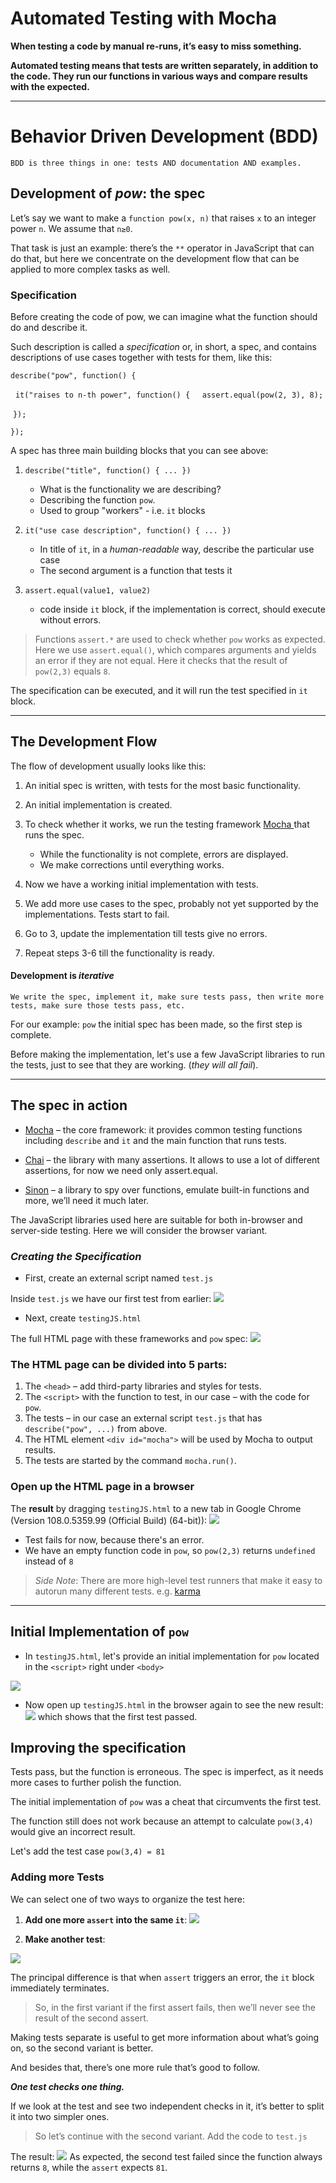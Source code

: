 # Automated Testing with Mocha

**When testing a code by manual re-runs, it’s easy to miss something.**

**Automated testing means that tests are written separately, in addition to the code. They run our functions in various ways and compare results with the expected.**

---

# Behavior Driven Development (BDD)

    BDD is three things in one: tests AND documentation AND examples.

## **Development of *pow*: the spec**

Let’s say we want to make a `function pow(x, n)` that raises `x` to an integer power `n`. We assume that `n≥0`.

That task is just an example: there’s the `**` operator in JavaScript that can do that, but here we concentrate on the development flow that can be applied to more complex tasks as well.

### **Specification**

Before creating the code of pow, we can imagine what the function should do and describe it.

Such description is called a *specification* or, in short, a spec, and contains descriptions of use cases together with tests for them, like this:

`describe("pow", function() {`

  &nbsp;&nbsp;`it("raises to n-th power", function() {`
    &nbsp;&nbsp;&nbsp;&nbsp;`assert.equal(pow(2, 3), 8);`

&nbsp;`});`

`});`

A spec has three main building blocks that you can see above:

1. `describe("title", function() { ... })`
    * What is the functionality we are describing?
    * Describing the function `pow`.
    * Used to group "workers" - i.e. `it` blocks

2. `it("use case description", function() { ... })`
    * In title of `it`, in a *human-readable* way, describe the particular use case
    * The second argument is a function that tests it

3. `assert.equal(value1, value2)`
    * code inside `it` block, if the implementation is correct, should execute without errors.

> Functions `assert.*` are used to check whether `pow` works as expected. Here we use `assert.equal()`, which compares arguments and yields an error if they are not equal. Here it checks that the result of `pow(2,3)` equals `8`.

The specification can be executed, and it will run the test specified in `it` block. 

---

## **The Development Flow**

The flow of development usually looks like this:

1. An initial spec is written, with tests for the most basic functionality.

2. An initial implementation is created.

3. To check whether it works, we run the testing framework <a href = "https://mochajs.org/"> Mocha </a> that runs the spec. 
    * While the functionality is not complete, errors are displayed. 
    * We make corrections until everything works.

4. Now we have a working initial implementation with tests.

5. We add more use cases to the spec, probably not yet supported by the implementations. Tests start to fail.

6. Go to 3, update the implementation till tests give no errors.

7. Repeat steps 3-6 till the functionality is ready.

#### Development is *iterative*
    We write the spec, implement it, make sure tests pass, then write more tests, make sure those tests pass, etc.

For our example: `pow` the initial spec has been made, so the first step is complete. 

Before making the implementation, let's use a few JavaScript libraries to run the tests, just to see that they are working. (*they will all fail*).

---

## **The spec in action**

* <a href="https://mochajs.org/">Mocha</a> – the core framework: it provides common testing functions including `describe` and `it` and the main function that runs tests.

* <a href="https://www.chaijs.com/">Chai</a>  – the library with many assertions. It allows to use a lot of different assertions, for now we need only assert.equal.

* <a href="https://sinonjs.org/">Sinon</a>  – a library to spy over functions, emulate built-in functions and more, we’ll need it much later.

The JavaScript libraries used here are suitable for both in-browser and server-side testing. Here we will consider the browser variant. 

### ***Creating the Specification***

* First, create an external script named `test.js`

Inside `test.js` we have our first test from earlier: <img src="images/test.js.png">

* Next, create `testingJS.html` 
    
The full HTML page with these frameworks and `pow` spec: <img src="images/testingJS.html.png">

### The HTML page can be divided into 5 parts:

1. The `<head>` – add third-party libraries and styles for tests.
2. The `<script>` with the function to test, in our case – with the code for `pow`.
3. The tests – in our case an external script `test.js` that has `describe("pow", ...)` from above.
4. The HTML element `<div id="mocha">` will be used by Mocha to output results.
5. The tests are started by the command `mocha.run()`.

### Open up the HTML page in a browser

The **result** by dragging `testingJS.html` to a new tab in Google Chrome (Version 108.0.5359.99 (Official Build) (64-bit)): <img src="images/testResult.png">

* Test fails for now, because there's an error. 
* We have an empty function code in `pow`, so `pow(2,3)` returns `undefined` instead of `8`

> *Side Note*: There are more high-level test runners that make it easy to autorun many different tests. e.g. <a href="https://karma-runner.github.io/">karma</a>

***

## Initial Implementation of `pow`

* In `testingJS.html`, let's provide an initial implementation for `pow` located in the `<script>` right under `<body>` 
<img src="images/firstPow.png">


* Now open up `testingJS.html` in the browser again to see the new result: <img src="images/firstTestPasses.png"> which shows that the first test passed. 

## **Improving the specification**

Tests pass, but the function is erroneous. The spec is imperfect, as it needs more cases to further polish the function. 

The initial implementation of `pow` was a cheat that circumvents the first test. 

The function still does not work because an attempt to calculate `pow(3,4)` would give an incorrect result.

Let's add the test case `pow(3,4) = 81`

### Adding more Tests

We can select one of two ways to organize the test here: 

1. **Add one more `assert` into the same `it`**: <img src="images/firstVariant.png">

2. **Make another test**:
<img src="images/secondVariant.png">

The principal difference is that when `assert` triggers an error, the `it` block immediately terminates. 

> So, in the first variant if the first assert fails, then we’ll never see the result of the second assert.

Making tests separate is useful to get more information about what’s going on, so the second variant is better.

And besides that, there’s one more rule that’s good to follow.

***One test checks one thing.***

If we look at the test and see two independent checks in it, it’s better to split it into two simpler ones.

> So let’s continue with the second variant. Add the code to `test.js`

The result: <img src="images/testResult2.png"> As expected, the second test failed since the function always returns `8`, while the `assert` expects `81`. 

